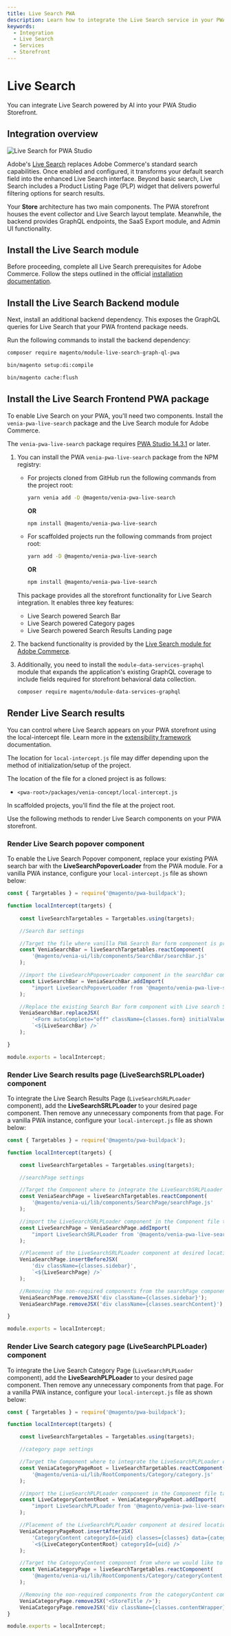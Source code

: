 ```yaml
---
title: Live Search PWA
description: Learn how to integrate the Live Search service in your PWA Studio storefront project.
keywords:
  - Integration
  - Live Search
  - Services
  - Storefront
---
```


# Live Search

You can integrate Live Search powered by AI into your PWA Studio Storefront.

## Integration overview

![Live Search for PWA Studio](images/live-search-pwa-arch-diag.png)

Adobe's [Live Search](https://experienceleague.adobe.com/en/docs/commerce/live-search/overview) replaces Adobe Commerce's standard search capabilities. Once enabled and configured, it transforms your default search field into the enhanced Live Search interface. Beyond basic search, Live Search includes a Product Listing Page (PLP) widget that delivers powerful filtering options for search results.

Your **Store** architecture has two main components. The PWA storefront houses the event collector and Live Search layout template. Meanwhile, the backend provides GraphQL endpoints, the SaaS Export module, and Admin UI functionality.

## Install the Live Search module

<InlineAlert variant="info" slots="text"/>

Before proceeding, complete all Live Search prerequisites for Adobe Commerce. Follow the steps outlined in the official [installation documentation](https://experienceleague.adobe.com/en/docs/commerce/live-search/install).

## Install the Live Search Backend module

Next, install an additional backend dependency. This exposes the GraphQL queries for Live Search that your PWA frontend package needs.

Run the following commands to install the backend dependency:

```bash
composer require magento/module-live-search-graph-ql-pwa
```

```bash
bin/magento setup:di:compile
```

```bash
bin/magento cache:flush
```

## Install the Live Search Frontend PWA package

To enable Live Search on your PWA, you'll need two components. Install the `venia-pwa-live-search` package and the Live Search module for Adobe Commerce.

<InlineAlert variant="info" slots="text"/>

The `venia-pwa-live-search` package requires [PWA Studio 14.3.1](https://github.com/magento/pwa-studio/releases/tag/v14.3.1) or later.

1. You can install the PWA `venia-pwa-live-search` package from the NPM registry:
    - For projects cloned from GitHub run the following commands from the project root:

        ```sh
        yarn venia add -D @magento/venia-pwa-live-search
        ```

        **OR**

        ```sh
        npm install @magento/venia-pwa-live-search
        ```

    - For scaffolded projects run the following commands from project root:

        ```sh
        yarn add -D @magento/venia-pwa-live-search
        ```

        **OR**

        ```sh
        npm install @magento/venia-pwa-live-search
        ```

     This package provides all the storefront functionality for Live Search integration. It enables three key features:
    - Live Search powered Search Bar
    - Live Search powered Category pages
    - Live Search powered Search Results Landing page

1. The backend functionality is provided by the [Live Search module for Adobe Commerce](https://experienceleague.adobe.com/en/docs/commerce/live-search/install).

1. Additionally, you need to install the `module-data-services-graphql` module that expands the application's existing GraphQL coverage to include fields required for storefront behavioral data collection.

   ```bash
   composer require magento/module-data-services-graphql
   ```

## Render Live Search results

You can control where Live Search appears on your PWA storefront using the local-intercept file. Learn more in the [extensibility framework](https://developer.adobe.com/commerce/pwa-studio/guides/general-concepts/extensibility/#intercept-files) documentation.

The location for `local-intercept.js` file may differ depending upon the method of initialization/setup of the project.

The location of the file for a cloned project is as follows:

- `<pwa-root>/packages/venia-concept/local-intercept.js`

In scaffolded projects, you'll find the file at the project root.

Use the following methods to render Live Search components on your PWA storefront.

### Render Live Search popover component

To enable the Live Search Popover component, replace your existing PWA search bar with the **LiveSearchPopoverLoader** from the PWA module. For a vanilla PWA instance, configure your `local-intercept.js` file as shown below:

```jsx
const { Targetables } = require('@magento/pwa-buildpack');

function localIntercept(targets) {
    
    const liveSearchTargetables = Targetables.using(targets);

    //Search Bar settings

    //Target the file where vanilla PWA Search Bar form component is present.
    const VeniaSearchBar = liveSearchTargetables.reactComponent(
        '@magento/venia-ui/lib/components/SearchBar/searchBar.js'
    );

    //import the LiveSearchPopoverLoader component in the searchBar component file targeted above. 
    const LiveSearchBar = VeniaSearchBar.addImport(
        "import LiveSearchPopoverLoader from '@magento/venia-pwa-live-search/src/containers/LiveSearchPopoverLoader'"
    );

    //Replace the existing Search Bar form component with Live search SearchBar component
    VeniaSearchBar.replaceJSX(
        '<Form autoComplete="off" className={classes.form} initialValues={initialValues} onSubmit={handleSubmit} >',
        `<${LiveSearchBar} />`
    );

}

module.exports = localIntercept;
```

### Render Live Search results page (LiveSearchSRLPLoader) component

To integrate the Live Search Results Page (`LiveSearchSRLPLoader` component), add the **LiveSearchSRLPLoader** to your desired page component. Then remove any unnecessary components from that page.
For a vanilla PWA instance, configure your `local-intercept.js` file as shown below:

```jsx
const { Targetables } = require('@magento/pwa-buildpack');

function localIntercept(targets) {

    const liveSearchTargetables = Targetables.using(targets);

    //searchPage settings

    //Target the Component where to integrate the LiveSearchSRLPLoader component.
    const VeniaSearchPage = liveSearchTargetables.reactComponent(
        '@magento/venia-ui/lib/components/SearchPage/searchPage.js'
    );

    //import the LiveSearchSRLPLoader component in the Component file targeted above.
    const LiveSearchPage = VeniaSearchPage.addImport(
        "import LiveSearchSRLPLoader from '@magento/venia-pwa-live-search/src/containers/LiveSearchSRLPLoader'"
    );

    //Placement of the LiveSearchSRLPLoader component at desired location in targeted searchPage component.
    VeniaSearchPage.insertBeforeJSX(
        'div className={classes.sidebar}',
        `<${LiveSearchPage} />`
    );

    //Removing the non-required components from the searchPage component.
    VeniaSearchPage.removeJSX('div className={classes.sidebar}');
    VeniaSearchPage.removeJSX('div className={classes.searchContent}');

}

module.exports = localIntercept;
```

### Render Live Search category page (LiveSearchPLPLoader) component

To integrate the Live Search Category Page (`LiveSearchPLPLoader` component), add the **LiveSearchPLPLoader** to your desired page component. Then remove any unnecessary components from that page.
For a vanilla PWA instance, configure your `local-intercept.js` file as shown below:

```jsx
const { Targetables } = require('@magento/pwa-buildpack');

function localIntercept(targets) {

    const liveSearchTargetables = Targetables.using(targets);

    //category page settings

    //Target the Component where to integrate the LiveSearchPLPLoader component.
    const VeniaCategoryPageRoot = liveSearchTargetables.reactComponent(
        '@magento/venia-ui/lib/RootComponents/Category/category.js'
    );

    //import the LiveSearchPLPLoader component in the Component file targeted above.
    const LiveCategoryContentRoot = VeniaCategoryPageRoot.addImport(
        "import LiveSearchPLPLoader from '@magento/venia-pwa-live-search/src/containers/LiveSearchPLPLoader'"
    );

    //Placement of the LiveSearchPLPLoader component at desired location in targeted category Page component.
    VeniaCategoryPageRoot.insertAfterJSX(
        'CategoryContent categoryId={uid} classes={classes} data={categoryData} isLoading={loading} pageControl={pageControl} sortProps={sortProps} pageSize={pageSize}',
        `<${LiveCategoryContentRoot} categoryId={uid} />`
    );

    //Target the CategoryContent component from where we would like to remove some elements on category page.
    const VeniaCategoryPage = liveSearchTargetables.reactComponent(
        '@magento/venia-ui/lib/RootComponents/Category/categoryContent.js'
    );

    //Removing the non-required components from the categoryContent component.
    VeniaCategoryPage.removeJSX('<StoreTitle />');
    VeniaCategoryPage.removeJSX('div className={classes.contentWrapper}');
}

module.exports = localIntercept;
```

